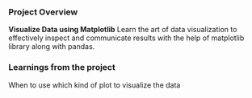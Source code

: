 ### Project Overview

 **Visualize Data using Matplotlib**
Learn the art of data visualization to effectively inspect and communicate results with the help of matplotlib library along with pandas.


### Learnings from the project

 When to use which kind of plot to visualize the data



